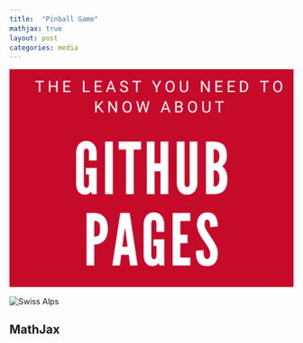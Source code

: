 ```yaml
---
title:  "Pinball Game"
mathjax: true
layout: post
categories: media
---
```


![test-image](/images/test.png)

![Swiss Alps](https://user-images.githubusercontent.com/4943215/55412536-edbba180-5567-11e9-9c70-6d33bca3f8ed.jpg)


## MathJax
